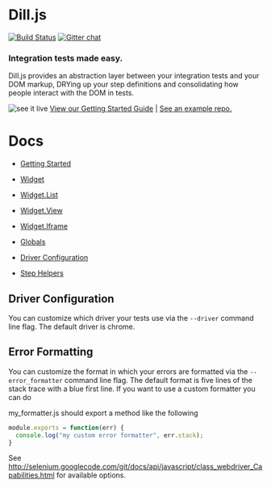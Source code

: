 # Dill.js
[![Build Status](http://img.shields.io/travis/mojotech/dill.js.svg?style=flat
)](https://travis-ci.org/mojotech/dill.js)
[![Gitter chat](http://img.shields.io/badge/gitter-chat-blue.svg?style=flat
)](https://gitter.im/mojotech/dill.js)

### Integration tests made easy.

Dill.js provides an abstraction layer between your integration tests and your DOM markup, DRYing up your step definitions and consolidating how people interact with the DOM in tests.

![see it live](http://i.imgur.com/kTjwloS.gif)
[View our Getting Started Guide](docs/getting_started.md) |
[See an example repo.](https://github.com/samccone/dill.js-getting-started)

# Docs
* [Getting Started](docs/getting_started.md)

* [Widget](docs/widget.md)
* [Widget.List](docs/list.md)
* [Widget.View](docs/view.md)
* [Widget.Iframe](docs/iframe.md)

* [Globals](docs/globals.md)
* [Driver Configuration](#driver-configuration)
* [Step Helpers](docs/step_helpers.md)


## Driver Configuration
You can customize which driver your tests use via the `--driver` command line flag. The default driver is chrome.

## Error Formatting
You can customize the format in which your errors are formatted via the `--error_formatter` command line flag. The default format is five lines of the stack trace with a blue first line. If you want to use a custom formatter you can do


my_formatter.js should export a method like the following

```js
module.exports = function(err) {
  console.log("my custom error formatter", err.stack);
}
```
See http://selenium.googlecode.com/git/docs/api/javascript/class_webdriver_Capabilities.html for available options.
